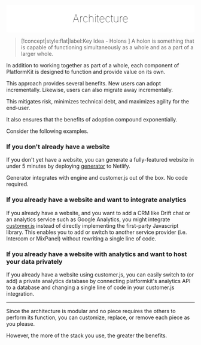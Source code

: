 <div align="center" style="background:#fff;border-radius:5px;padding:10px 10px 5px 10px;margin-top:20px;">
    <h1 style="margin-bottom:15px;margin-top:10px; border:none;font-weight:100;color:#000 !important;"><span style="">Architecture</span></h1>
</div>

> [!concept|style:flat|label:Key Idea - Holons ]
A holon is something that is capable of functioning simultaneously as a whole and as a part of a larger whole.

In addition to working together as part of a whole, each component of PlatformKit is designed to function and provide value on its own.

This approach provides several benefits. New users can adopt incrementally. Likewise, users can also migrate away incrementally.

This mitigates risk, minimizes technical debt, and maximizes agility for the end-user.

It also ensures that the benefits of adoption compound exponentially.

Consider the following examples.

### If you don't already have a website

If you don't yet have a website, you can generate a fully-featured website in under 5 minutes by deploying [generator](generator) to Netlify. 

Generator integrates with engine and customer.js out of the box. No code required.

### If you already have a website and want to integrate analytics

If you already have a website, and you want to add a CRM like Drift chat or an analytics service such as Google Analytics, you might integrate [customer.js](/customerjs) instead of directly implementing the first-party Javascript library. This enables you to add or switch to another service provider (i.e. Intercom or MixPanel) without rewriting a single line of code.

### If you already have a website with analytics and want to host your data privately

If you already have a website using customer.js, you can easily switch to (or add) a private analytics database by connecting platformkit's analytics API to a database and changing a single line of code in your customer.js integration.


<hr>

Since the architecture is modular and no piece requires the others to perform its function, you can customize, replace, or remove each piece as you please.

However, the more of the stack you use, the greater the benefits.